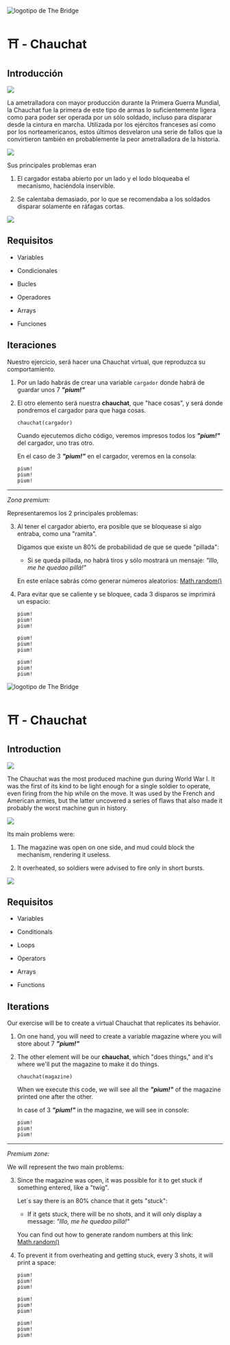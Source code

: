 ![logotipo de The Bridge](https://user-images.githubusercontent.com/27650532/77754601-e8365180-702b-11ea-8bed-5bc14a43f869.png "logotipo de The Bridge")

# :shinto_shrine: - Chauchat #

## Introducción ##

![](comic-funcionamiento.gif)

La ametralladora con mayor producción durante la Primera Guerra Mundial, la Chauchat fue la primera de este tipo de armas lo suficientemente ligera como para poder ser operada por un sólo soldado, incluso para disparar desde la cintura en marcha. Utilizada por los ejércitos franceses así como por los norteamericanos, estos últimos desvelaron una serie de fallos que la convirtieron también en probablemente la peor ametralladora de la historia.

![](funcionamiento.gif)

Sus principales problemas eran

1. El cargador estaba abierto por un lado y el lodo bloqueaba el mecanismo, haciéndola inservible.

2. Se calentaba demasiado, por lo que se recomendaba a los soldados disparar solamente en ráfagas cortas.

![](sonrisas-y-lagrimas.webp)

## Requisitos ##

- Variables

- Condicionales

- Bucles

- Operadores

- Arrays

- Funciones

## Iteraciones ##

Nuestro ejercicio, será hacer una Chauchat virtual, que reproduzca su comportamiento.

1. Por un lado habrás de crear una variable `cargador` donde habrá de guardar unos 7 **_"pium!"_**

2. El otro elemento será nuestra **chauchat**, que "hace cosas", y será donde pondremos el cargador para que haga cosas.

    `chauchat(cargador)`

    Cuando ejecutemos dicho código, veremos impresos todos los **_"pium!"_** del cargador, uno tras otro.

    En el caso de 3 **_"pium!"_** en el cargador, veremos en la consola:

    ```
    pium!
    pium!
    pium!
    ```

-------------------------------------------------------------------------------

_Zona premium:_

Representaremos los 2 principales problemas:

3. Al tener el cargador abierto, era posible que se bloquease si algo entraba, como una "ramita".

    Digamos que existe un 80% de probabilidad de que se quede "pillada":

    - Si se queda pillada, no habrá tiros y sólo mostrará un mensaje: _"Illo, me he quedao pillá!"_

    En este enlace sabrás cómo generar números aleatorios: [Math.random()](https://www.w3schools.com/js/js_random.asp)

4. Para evitar que se caliente y se bloquee, cada 3 disparos se imprimirá un espacio:

    ```
    pium!
    pium!
    pium!

    pium!
    pium!
    pium!

    pium!
    pium!
    pium!
    ```


![logotipo de The Bridge](https://user-images.githubusercontent.com/27650532/77754601-e8365180-702b-11ea-8bed-5bc14a43f869.png "logotipo de The Bridge")

# :shinto_shrine: - Chauchat #

## Introduction ##

![](comic-funcionamiento.gif)

The Chauchat was the most produced machine gun during World War I. It was the first of its kind to be light enough for a single soldier to operate, even firing from the hip while on the move. It was used by the French and American armies, but the latter uncovered a series of flaws that also made it probably the worst machine gun in history.


![](funcionamiento.gif)

Its main problems were:

1. The magazine was open on one side, and mud could block the mechanism, rendering it useless.

2. It overheated, so soldiers were advised to fire only in short bursts.

![](sonrisas-y-lagrimas.webp)

## Requisitos ##

- Variables

- Conditionals

- Loops

- Operators

- Arrays

- Functions

## Iterations ##

Our exercise will be to create a virtual Chauchat that replicates its behavior.

1. On one hand, you will need to create a variable magazine where you will store about 7 **_"pium!"_**

2. The other element will be our **chauchat**, which "does things," and it's where we'll put the magazine to make it do things.

    `chauchat(magazine)`

    When we execute this code, we will see all the **_"pium!"_** of the magazine printed one after the other.

    In case of 3 **_"pium!"_** in the magazine, we will see in console:

    ```
    pium!
    pium!
    pium!
    ```

-------------------------------------------------------------------------------

_Premium zone:_

We will represent the two main problems:

3. Since the magazine was open, it was possible for it to get stuck if something entered, like a "twig".

    Let´s say there is an 80% chance that it gets "stuck":

    - If it gets stuck, there will be no shots, and it will only display a message: _"Illo, me he quedao pillá!"_

    You can find out how to generate random numbers at this link: [Math.random()](https://www.w3schools.com/js/js_random.asp)

4. To prevent it from overheating and getting stuck, every 3 shots, it will print a space:

    ```
    pium!
    pium!
    pium!

    pium!
    pium!
    pium!

    pium!
    pium!
    pium!
    ```
